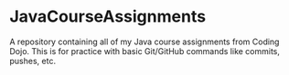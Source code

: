# JavaCourseAssignments
A repository containing all of my Java course assignments from Coding Dojo. This is for practice with basic Git/GitHub commands like commits, pushes, etc. 
